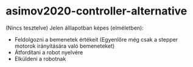 # asimov2020-controller-alternative

(Nincs tesztelve)
Jelen álllapotban képes (elméletben):
- Feldolgozni a bemenetek értékeit (Egyenlőre még csak a stepper motorok irányítására való bemeneteket)
- Átfordítani a robot nyelvére
- Elküldeni a robotnak
